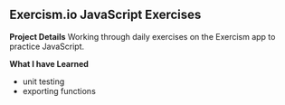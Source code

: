 ## Exercism.io JavaScript Exercises
**Project Details**
Working through daily exercises on the Exercism app to practice JavaScript.

**What I have Learned**
- unit testing
- exporting functions
